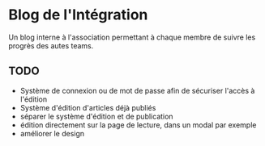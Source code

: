 # Blog de l'Intégration 

Un blog interne à l'association permettant à chaque membre de suivre les progrès des autes teams.

## TODO 
 * Système de connexion ou de mot de passe afin de sécuriser l'accès à l'édition
 * Système d'édition d'articles déjà publiés
 * séparer le système d'édition et de publication
 * édition directement sur la page de lecture, dans un modal par exemple
 * améliorer le design

